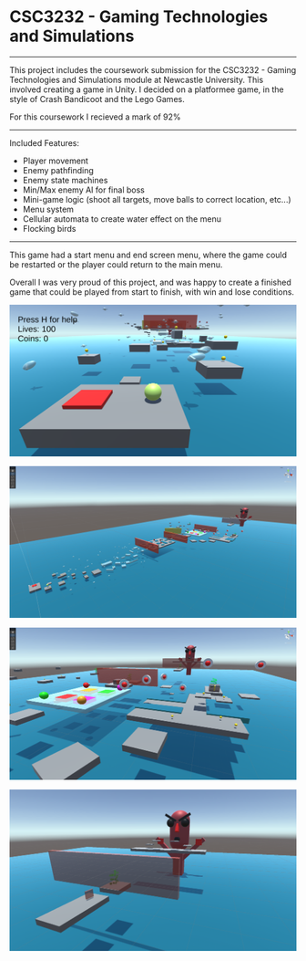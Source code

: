 # CSC3232 - Gaming Technologies and Simulations

---

This project includes the coursework submission for the CSC3232 - Gaming Technologies and Simulations module at Newcastle University.
This involved creating a game in Unity. I decided on a platformee game, in the style of Crash Bandicoot and the Lego Games.

For this coursework I recieved a mark of 92%

---

Included Features:
- Player movement
- Enemy pathfinding
- Enemy state machines
- Min/Max enemy AI for final boss
- Mini-game logic (shoot all targets, move balls to correct location, etc...)
- Menu system
- Cellular automata to create water effect on the menu
- Flocking birds

---

This game had a start menu and end screen menu, where the game could be restarted or the player could return to the main menu.

Overall I was very proud of this project, and was happy to create a finished game that could be played from start to finish, with win and lose conditions.

<p align="center">
<img src="images/GamesTechThumbnail.png?raw=true"/>
</p>

<p align="center">
<img src="images/GamesTech1.png?raw=true"/>
</p>

<p align="center">
<img src="images/GamesTech2.png?raw=true"/>
</p>

<p align="center">
<img src="images/GamesTech3.png?raw=true"/>
</p>

